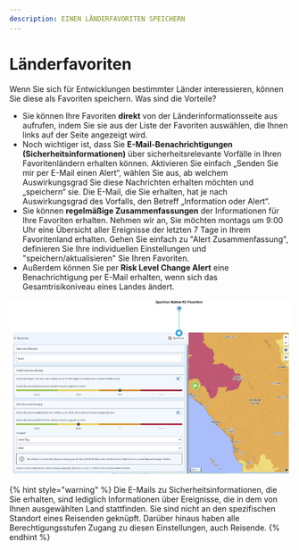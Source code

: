```yaml
---
description: EINEN LÄNDERFAVORITEN SPEICHERN
---
```


# Länderfavoriten

Wenn Sie sich für Entwicklungen bestimmter Länder interessieren, können Sie diese als Favoriten speichern. Was sind die Vorteile?

* Sie können Ihre Favoriten **direkt** von der Länderinformationsseite aus aufrufen, indem Sie sie aus der Liste der Favoriten auswählen, die Ihnen links auf der Seite angezeigt wird. 
* Noch wichtiger ist, dass Sie **E-Mail-Benachrichtigungen \(Sicherheitsinformationen\)** über sicherheitsrelevante Vorfälle in Ihren Favoritenländern erhalten können. Aktivieren Sie einfach „Senden Sie mir per E-Mail einen Alert“, wählen Sie aus, ab welchem Auswirkungsgrad Sie diese Nachrichten erhalten möchten und „speichern“ sie. Die E-Mail, die Sie erhalten, hat je nach Auswirkungsgrad des Vorfalls, den Betreff „Information oder Alert“. 
* Sie können **regelmäßige Zusammenfassungen** der Informationen für Ihre Favoriten erhalten. Nehmen wir an, Sie möchten montags um 9:00 Uhr eine Übersicht aller Ereignisse der letzten 7 Tage in Ihrem Favoritenland erhalten. Gehen Sie einfach zu "Alert Zusammenfassung", definieren Sie Ihre individuellen Einstellungen und "speichern/aktualisieren" Sie Ihren Favoriten. 
* Außerdem können Sie per **Risk Level Change Alert** eine Benachrichtigung per E-Mail erhalten, wenn sich das Gesamtrisikoniveau eines Landes ändert. 

![](../.gitbook/assets/li_img01.JPG)

{% hint style="warning" %}
Die  E-Mails zu Sicherheitsinformationen, die Sie erhalten, sind lediglich Informationen über Ereignisse, die in dem von Ihnen ausgewählten Land stattfinden. Sie sind nicht an den spezifischen Standort eines Reisenden geknüpft. Darüber hinaus haben alle Berechtigungsstufen Zugang zu diesen Einstellungen, auch Reisende.
{% endhint %}

